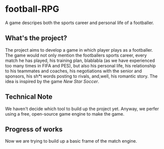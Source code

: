 # football-RPG
A game descripes both the sports career and personal life of 
a footballer.

## What's the project?
The project aims to develop a game in which player plays as a
footballer. The game would not only mention the footballers 
sports career, every match he has played, his training plan,
blablabla (as we have experienced too many times in FIFA and
PES), but also his personal life, his relationship to his 
teammates and coaches, his negotiations with the senior and 
sponsors, his sh*t words posting to rivals, and,well, his 
romantic story. The idea is inspired by the game *New Star 
Soccer*.

## Technical Note
We haven't decide which tool to build up the project yet. 
Anyway, we perfer using a free, open-source game engine to 
make the game.

## Progress of works
Now we are trying to build up a basic frame of the match 
engine.
